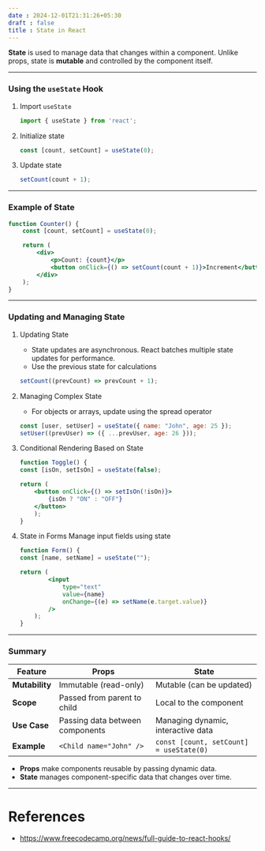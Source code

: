 ```yaml
---
date : 2024-12-01T21:31:26+05:30
draft : false
title : State in React
---
```


**State** is used to manage data that changes within a component. Unlike props, state is **mutable** and controlled by the component itself.

---
### Using the `useState` Hook

1. Import `useState`
	```jsx
	import { useState } from 'react';
	```

2. Initialize state
	```jsx
	const [count, setCount] = useState(0);
	```

3. Update state
	```jsx
	setCount(count + 1);
	```

---
### Example of State

```jsx
function Counter() {
    const [count, setCount] = useState(0);

    return (
        <div>
            <p>Count: {count}</p>
            <button onClick={() => setCount(count + 1)}>Increment</button>
        </div>
    );
}
```

---
### Updating and Managing State

1. Updating State
	- State updates are asynchronous. React batches multiple state updates for performance.
	- Use the previous state for calculations
	```jsx
	setCount((prevCount) => prevCount + 1);
	```

2. Managing Complex State
	- For objects or arrays, update using the spread operator
	```jsx
	const [user, setUser] = useState({ name: "John", age: 25 });
	setUser((prevUser) => ({ ...prevUser, age: 26 }));
	```

3. Conditional Rendering Based on State
	```jsx
	function Toggle() {
    const [isOn, setIsOn] = useState(false);

    return (
        <button onClick={() => setIsOn(!isOn)}>
            {isOn ? "ON" : "OFF"}
        </button>
	    );
	}
	```

4. State in Forms
	Manage input fields using state
	```jsx
	function Form() {
    const [name, setName] = useState("");

    return (
	        <input
	            type="text"
	            value={name}
	            onChange={(e) => setName(e.target.value)}
	        />
	    );
	}
	```

---
### Summary

|**Feature**|**Props**|**State**|
|---|---|---|
|**Mutability**|Immutable (read-only)|Mutable (can be updated)|
|**Scope**|Passed from parent to child|Local to the component|
|**Use Case**|Passing data between components|Managing dynamic, interactive data|
|**Example**|`<Child name="John" />`|`const [count, setCount] = useState(0)`|
- **Props** make components reusable by passing dynamic data.
- **State** manages component-specific data that changes over time.

---
# References

- https://www.freecodecamp.org/news/full-guide-to-react-hooks/